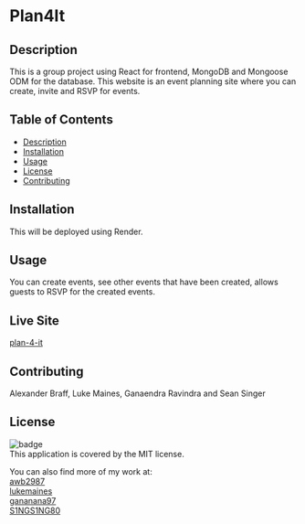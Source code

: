 # Plan4It

## Description
This is a group project using React for frontend, MongoDB and Mongoose ODM for the database. This website is an event planning site where you can create, invite and RSVP for events.

## Table of Contents
- [Description](#description)
- [Installation](#installation)
- [Usage](#usage)
- [License](#license)
- [Contributing](#contributing)

## Installation
This will be deployed using Render.

## Usage
You can create events, see other events that have been created, allows guests to RSVP for the created events.

## Live Site
[plan-4-it](https://plan-4-it-1.onrender.com/register)

## Contributing
Alexander Braff, Luke Maines, Ganaendra Ravindra and Sean Singer

## License
![badge](https://img.shields.io/badge/license-MIT-brightgreen)
<br />
This application is covered by the MIT license. 

You can also find more of my work at: <br>
[awb2987](https://github.com/awb2987) <br>
[lukemaines](https://github.com/lukemaines) <br>
[gananana97](https://github.com/gananana97) <br>
[S1NGS1NG80](https://github.com/S1NGS1NG80)
